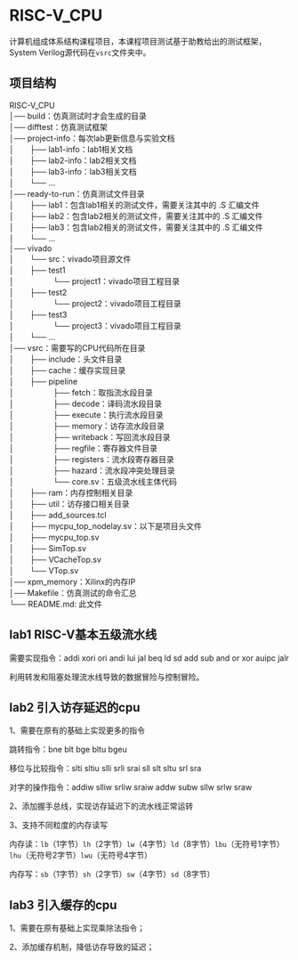 # RISC-V_CPU
计算机组成体系结构课程项目，本课程项目测试基于助教给出的测试框架，System Verilog源代码在`vsrc`文件夹中。

## 项目结构

RISC-V_CPU  
│── build：仿真测试时才会生成的目录  
│── difftest：仿真测试框架  
│── project-info：每次lab更新信息与实验文档  
│　　├── lab1-info：lab1相关文档  
│　　├── lab2-info：lab2相关文档  
│　　├── lab3-info：lab3相关文档  
│　　└── ...  
│── ready-to-run：仿真测试文件目录  
│　　├── lab1：包含lab1相关的测试文件，需要关注其中的 .S 汇编文件  
│　　├── lab2：包含lab2相关的测试文件，需要关注其中的 .S 汇编文件  
│　　├── lab3：包含lab2相关的测试文件，需要关注其中的 .S 汇编文件  
│　　└── ...  
│── vivado  
│　　└── src：vivado项目源文件  
│　　├── test1  
│　　　　　└── project1：vivado项目工程目录  
│　　├── test2  
│　　　　　└── project2：vivado项目工程目录  
│　　├── test3  
│　　　　　└── project3：vivado项目工程目录  
│　　└── ...  
│── vsrc：需要写的CPU代码所在目录  
│　　├── include：头文件目录  
│　　├── cache：缓存实现目录  
│　　├── pipeline  
│　　　　　├── fetch：取指流水段目录  
│　　　　　├── decode：译码流水段目录  
│　　　　　├── execute：执行流水段目录  
│　　　　　├── memory：访存流水段目录  
│　　　　　├── writeback：写回流水段目录  
│　　　　　├── regfile：寄存器文件目录  
│　　　　　├── registers：流水段寄存器目录  
│　　　　　├── hazard：流水段冲突处理目录  
│　　　　　└── core.sv：五级流水线主体代码  
│　　├── ram：内存控制相关目录  
│　　├── util：访存接口相关目录  
│　　├── add_sources.tcl  
│　　├── mycpu_top_nodelay.sv：以下是项目头文件  
│　　├── mycpu_top.sv  
│　　├── SimTop.sv  
│　　├── VCacheTop.sv  
│　　└── VTop.sv  
│── xpm_memory：Xilinx的内存IP  
│── Makefile：仿真测试的命令汇总  
└── README.md: 此文件  

## lab1 RISC-V基本五级流水线
需要实现指令：addi xori ori andi lui jal beq ld sd add sub and or xor auipc jalr

利用转发和阻塞处理流水线导致的数据冒险与控制冒险。

## lab2 引入访存延迟的cpu

1、需要在原有的基础上实现更多的指令

跳转指令：bne blt bge bltu bgeu 

移位与比较指令：slti sltiu slli srli srai sll slt sltu srl sra 

对字的操作指令：addiw slliw srliw sraiw addw subw sllw srlw sraw

2、添加握手总线，实现访存延迟下的流水线正常运转

3、支持不同粒度的内存读写

内存读：`lb`（1字节）`lh`（2字节）`lw`（4字节）`ld`（8字节）`lbu`（无符号1字节）`lhu`（无符号2字节）`lwu`（无符号4字节）

内存写：`sb`（1字节）`sh`（2字节）`sw`（4字节）`sd`（8字节）

## lab3 引入缓存的cpu

1、需要在原有基础上实现乘除法指令；

2、添加缓存机制，降低访存导致的延迟；
